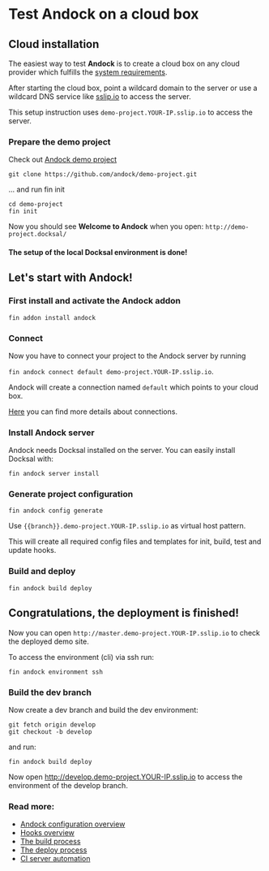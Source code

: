 # Test Andock on a cloud box
## Cloud installation
The easiest way to test <b>Andock</b> is to create a cloud box on any cloud provider which fulfills the [system requirements](system-requirements.md).

After starting the cloud box, point a wildcard domain to the server or use a wildcard DNS service like [sslip.io](https://sslip.io) to access the server.   

This setup instruction uses `demo-project.YOUR-IP.sslip.io` to access the server.
### Prepare the demo project
Check out [Andock demo project](https://github.com/andock/demo-project)
```
git clone https://github.com/andock/demo-project.git
```
... and run fin init
```
cd demo-project
fin init
```
Now you should see __Welcome to Andock__ when you open: `http://demo-project.docksal/`

#### The setup of the local Docksal environment is done!


## Let's start with Andock! 

### First install and activate the Andock addon
```
fin addon install andock
```

### Connect
Now you have to connect your project to the Andock server by running 

`fin andock connect default demo-project.YOUR-IP.sslip.io`. 

Andock will create a connection named `default` which points to your cloud box.

[Here](../configuration/connections.md) you can find more details about connections.


### Install Andock server
Andock needs Docksal installed on the server. You can easily install Docksal with: 
```
fin andock server install
```
### Generate project configuration
```
fin andock config generate
```
Use `{{branch}}.demo-project.YOUR-IP.sslip.io` as virtual host pattern.
 
This will create all required config files and templates for init, build, test and update hooks. 

### Build and deploy
```
fin andock build deploy
```

## Congratulations, the deployment is finished!

Now you can open `http://master.demo-project.YOUR-IP.sslip.io` to check the deployed demo site.

To access the environment (cli) via ssh run:
```
fin andock environment ssh
```
### Build the dev branch
Now create a dev branch and build the dev environment:

```
git fetch origin develop
git checkout -b develop

```
and run: 

``` 
fin andock build deploy
```  

Now open http://develop.demo-project.YOUR-IP.sslip.io to access the environment of the develop branch.


### Read more:
* [Andock configuration overview](../configuration/andock.md) 
* [Hooks overview](../configuration/hooks.md)
* [The build process](../configuration/build.md)
* [The deploy process](../configuration/environment.md)
* [CI server automation](../integrations/ci.md)
